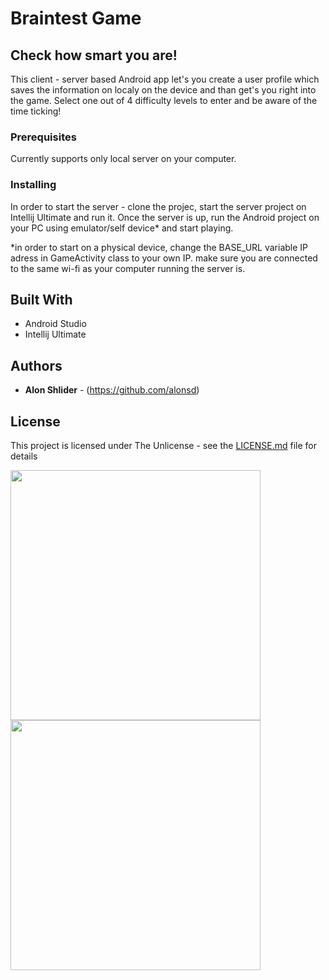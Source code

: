 # Braintest Game

## Check how smart you are! 

This client - server based Android app let's you create a user profile which saves the information on localy on the device and than get's you right into the game. Select one out of 4 difficulty levels to enter and be aware of the time ticking! 

### Prerequisites
Currently supports only local server on your computer.

### Installing
In order to start the server - clone the projec, start the server project on Intellij Ultimate and run it. Once the server is up, run the Android project on your PC using emulator/self device* and start playing. 

*in order to start on a physical device, change the BASE_URL variable IP adress in GameActivity class to your own IP. make sure you are connected to the same wi-fi as your computer running the server is. 

## Built With

- Android Studio
- Intellij Ultimate

## Authors

* **Alon Shlider** - (https://github.com/alonsd)

## License

This project is licensed under The Unlicense - see the [LICENSE.md](LICENSE.md) file for details

<img src="https://github.com/alonsd/braintest-game/blob/master/braintest_game.jpeg" width="400"/>           <img src="https://github.com/alonsd/braintest-game/blob/master/braintest_user_details.jpeg" width="400"/>

